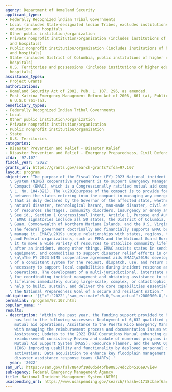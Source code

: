 ```yaml
---
agency: Department of Homeland Security
applicant_types:
- Federally Recognized lndian Tribal Governments
- Local (includes State-designated lndian Tribes, excludes institutions of higher
  education and hospitals
- Other public institution/organization
- Private nonprofit institution/organization (includes institutions of higher education
  and hospitals)
- Public nonprofit institution/organization (includes institutions of higher education
  and hospitals)
- State (includes District of Columbia, public institutions of higher education and
  hospitals)
- U.S. Territories and possessions (includes institutions of higher education and
  hospitals)
assistance_types:
- Project Grants
authorizations:
- Homeland Security Act of 2002. Pub. L. 107, 296, as amended.
- Post-Katrina Emergency Management Reform Act of 2006, 661 (a), Public Law 109-295,
  6 U.S.C 761-(a).
beneficiary_types:
- Federally Recognized Indian Tribal Governments
- Local
- Other public institution/organization
- Private nonprofit institution/organization
- Public nonprofit institution/organization
- State
- U.S. Territories
categories:
- Disaster Prevention and Relief - Disaster Relief
- Disaster Prevention and Relief - Emergency Preparedness, Civil Defense
cfda: '97.107'
fiscal_year: '2022'
grants_url: https://grants.gov/search-grants?cfda=97.107
layout: program
objective: "The purpose of the Fiscal Year (FY) 2023 National incident Management\
  \ System (NIMS) cooperative agreement is to support Emergency Management Assistance\
  \ Compact (EMAC), which is a Congressionally ratified mutual aid compact. (Pub.\
  \ L. No. 104-321). The \u201Cpurpose of the compact is to provide for mutual assistance\
  \ between the states entering into the compact in managing any emergency disaster\
  \ that is duly declared by the Governor of the affected state, whether arising from\
  \ natural disaster, technological hazard, man-made disaster, civil emergency aspects\
  \ of resources shortages, community disorders, insurgency or enemy attack.\u201D\
  \ See id., Section 1 Congressional Intent, Article 1, Purpose and Authorities. \
  \  EMAC signatories include all 50 states, the District of Columbia, Puerto Rico,\
  \ Guam, Commonwealth of Northern Mariana Islands, and the U.S. Virgin Islands. Id.\
  \ The federal government doctrinally and financially supports EMAC but does not\
  \ manage it. EMAC\u2019s unique relationships with states, regions, territories,\
  \ and Federal organizations, such as FEMA and the National Guard Bureau, enable\
  \ it to move a wide variety of resources to stabilize community lifelines immediately\
  \ after an incident. Among other things, EMAC assists states in sending personnel,\
  \ equipment, and commodities to support disaster relief efforts in other states.\
  \ \n\nThe FY 2023 NIMS cooperative agreement aids EMAC\u2019s development and maintenance\
  \ of a consistent system for the request, dispatch, use, and return of resources\
  \ necessary to support local capabilities during incident response and recovery\
  \ operations. The development of a multi-jurisdictional, interstate regional mechanism\
  \ for coordinating incident management and obtaining assistance to stabilize community\
  \ lifelines immediately during large-scale, complex, or catastrophic incidents will\
  \ help to build, sustain, and deliver the core capabilities essential to achieving\
  \ the National Preparedness Goal of a secure and resilient nation."
obligations: '[{"x":"2022","sam_estimate":0.0,"sam_actual":2000000.0,"usa_spending_actual":0.0},{"x":"2023","sam_estimate":2000000.0,"sam_actual":0.0,"usa_spending_actual":0.0},{"x":"2024","sam_estimate":2000000.0,"sam_actual":0.0,"usa_spending_actual":0.0}]'
permalink: /program/97.107.html
popular_name: ''
results:
- description: 'Within the past year, the funding support provided to NEMA for EMAC
    has led to the following successes: Deployment of 6,632 qualified personnel supporting
    mutual aid operations; Assistance to the Puerto Rico Emergency Management Agency
    with managing the reimbursement process and documentation issues with FEMA Public
    Assistance; Updates to the 2022 EMAC Operations Manual enhancing guidance with
    reimbursement consistency Review and update of numerous programs including the
    Mutual Aid Support System (MASS); Resource Planner, and the EMAC Operations System
    (EOS) improving usability and functionality by deployed personnel during operational
    activations; Data acquisition to enhance key floodplain management positions for
    disaster assistance response teams (DARTs).'
  year: '2022'
sam_url: https://sam.gov/fal/8840f19d0d5d4bfb908574dc2b4516e9/view
sub-agency: Federal Emergency Management Agency
title: National Incident Management System (NIMS)
usaspending_url: https://www.usaspending.gov/search/?hash=c1718cbaef6ace1e8c2d2f8ed6faa224
---
```

